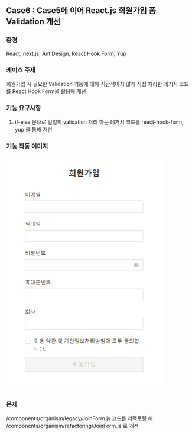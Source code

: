 ## Case6 : Case5에 이어 React.js 회원가입 폼 Validation 개선

### 환경

React, next.js, Ant Design, React Hook Form, Yup

### 케이스 주제

회원가입 시 필요한 Validation 기능에 대해 직관적이지 않게 직접 처리한 레거시 코드를 React Hook Form을 활용해 개선

### 기능 요구사항

1. if-else 문으로 일일히 validation 처리 하는 레거시 코드를 react-hook-form, yup 을 통해 개선

### 기능 작동 이미지

![example](./example.png)

### 문제

/components/organism/legacy/JoinForm.js 코드를
리팩토링 해 /components/organism/refactoring/JoinForm.js 로 개선

